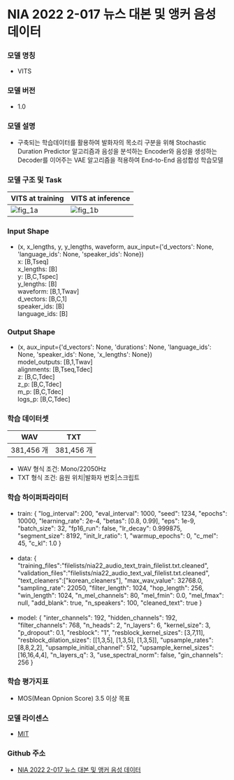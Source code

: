 # NIA 2022 2-017 뉴스 대본 및 앵커 음성 데이터

### 모델 명칭
* VITS<br>

### 모델 버전
* 1.0<br>

### 모델 설명<br>
* 구축되는 학습데이터를 활용하여 발화자의 목소리 구분을 위해 Stochastic Duration Predictor 알고리즘과 음성을 분석하는 Encoder와 음성을 생성하는 Decoder를 이어주는 VAE 알고리즘을 적용하여 End-to-End 음성합성 학습모델<br>

### 모델 구조 및 Task<br>

VITS at training|VITS at inference|
---|---|
![fig_1a](https://user-images.githubusercontent.com/118957399/205776786-32a06d0b-d1e5-47df-a164-7724331707b7.png)|![fig_1b](https://user-images.githubusercontent.com/118957399/205776793-1b22ff0e-2b7f-4b5a-b121-52d543bec02a.png)|

### Input Shape
* (x, x_lengths, y, y_lengths, waveform, aux_input={'d_vectors': None, 'language_ids': None, 'speaker_ids': None})<br>
  x: [B,Tseq]<br>
  x_lengths: [B]<br>
  y: [B,C,Tspec]<br>
  y_lengths: [B]<br>
  waveform: [B,1,Twav]<br>
  d_vectors: [B,C,1]<br>
  speaker_ids: [B]<br>
  language_ids: [B]<br>

### Output Shape<br>
* (x, aux_input={'d_vectors': None, 'durations': None, 'language_ids': None, 'speaker_ids': None, 'x_lengths': None})<br>
  model_outputs: [B,1,Twav]<br>
  alignments: [B,Tseq,Tdec]<br>
  z: [B,C,Tdec]<br>
  z_p: [B,C,Tdec]<br>
  m_p: [B,C,Tdec]<br>
  logs_p: [B,C,Tdec]<br>

### 학습 데이터셋<br>

WAV|TXT|
---|---|
381,456 개|381,456 개|

* WAV 형식 조건: Mono/22050Hz<br>
* TXT 형식 조건: 음원 위치|발화자 번호|스크립트 <br>

### 학습 하이퍼파라미터<br>
  * train: {
    "log_interval": 200,
    "eval_interval": 1000,
    "seed": 1234,
    "epochs": 10000,
    "learning_rate": 2e-4,
    "betas": [0.8, 0.99],
    "eps": 1e-9,
    "batch_size": 32,
    "fp16_run": false,
    "lr_decay": 0.999875,
    "segment_size": 8192,
    "init_lr_ratio": 1,
    "warmup_epochs": 0,
    "c_mel": 45,
    "c_kl": 1.0
  }<br><br>
  * data: {
    "training_files":"filelists/nia22_audio_text_train_filelist.txt.cleaned",
    "validation_files":"filelists/nia22_audio_text_val_filelist.txt.cleaned",
    "text_cleaners":["korean_cleaners"],
    "max_wav_value": 32768.0,
    "sampling_rate": 22050,
    "filter_length": 1024,
    "hop_length": 256,
    "win_length": 1024,
    "n_mel_channels": 80,
    "mel_fmin": 0.0,
    "mel_fmax": null,
    "add_blank": true,
    "n_speakers": 100,
    "cleaned_text": true
  }<br><br>
  * model: {
    "inter_channels": 192,
    "hidden_channels": 192,
    "filter_channels": 768,
    "n_heads": 2,
    "n_layers": 6,
    "kernel_size": 3,
    "p_dropout": 0.1,
    "resblock": "1",
    "resblock_kernel_sizes": [3,7,11],
    "resblock_dilation_sizes": [[1,3,5], [1,3,5], [1,3,5]],
    "upsample_rates": [8,8,2,2],
    "upsample_initial_channel": 512,
    "upsample_kernel_sizes": [16,16,4,4],
    "n_layers_q": 3,
    "use_spectral_norm": false,
    "gin_channels": 256
  }<br>

### 학습 평가지표<br>
* MOS(Mean Opnion Score) 3.5 이상 목표

### 모델 라이센스
* [MIT](https://opensource.org/licenses/MIT)

### Github 주소
* [NIA 2022 2-017 뉴스 대본 및 앵커 음성 데이터](https://github.com/timesoft-nia/NIA22_2-017)
